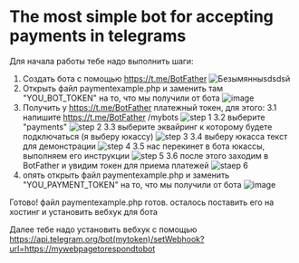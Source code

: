 # The most simple bot for accepting payments in telegrams
Для начала работы тебе надо выполнить шаги:
1. Создать бота с помощью https://t.me/BotFather
![Безымянныsdsdsй](https://user-images.githubusercontent.com/94001931/179210989-714cfb25-2234-471c-b914-0c637d87a28a.png)
2. Открыть файл paymentexample.php и заменить там "YOU_BOT_TOKEN" на то, что мы получили от бота
![image](https://user-images.githubusercontent.com/94001931/179211371-c3f1a1fb-93cd-4938-ad62-9d92037422c3.png)
3. Получить у https://t.me/BotFather платежный токен, для этого:
3.1 напишите https://t.me/BotFather /mybots
![step 1](https://user-images.githubusercontent.com/94001931/179213208-15887db2-d656-41f8-bc3f-a4951f8e87b4.png)
3.2 выберите "payments"
![step 2](https://user-images.githubusercontent.com/94001931/179213293-dedad990-d2ae-41c9-b5f6-c8e00823b9ce.png)
3.3 выберите эквайринг к которому будете подключаться (я выберу юкассу)
![step 3](https://user-images.githubusercontent.com/94001931/179213366-9b3405c5-e40b-423a-b23f-4818db68069b.png)
3.4 выберу юкасса текст для демонстрации
![step 4](https://user-images.githubusercontent.com/94001931/179213501-cf859f40-a15b-4924-8dc4-7b69953421ec.png)
3.5 нас перекинет в бота юкассы, выполняем его инструкции
![step 5](https://user-images.githubusercontent.com/94001931/179213563-a991482b-d283-486d-b9c8-98adaa76ac57.png)
3.6 после этого заходим в BotFather и увидим токен для приема платежей
![staep 6](https://user-images.githubusercontent.com/94001931/179213660-d61e0872-a163-4c66-9944-086680adcdd3.png)
4. опять открыть файл paymentexample.php и заменить "YOU_PAYMENT_TOKEN" на то, что мы получили от бота
![image](https://user-images.githubusercontent.com/94001931/179213769-36a17fa1-46de-472f-ad40-cb5c140e8158.png)

Готово! файл paymentexample.php готов. осталось поставить его на хостинг и установить вебхук для бота





Далее тебе надо установить вебхук с помощью https://api.telegram.org/bot(mytoken)/setWebhook?url=https://mywebpagetorespondtobot
